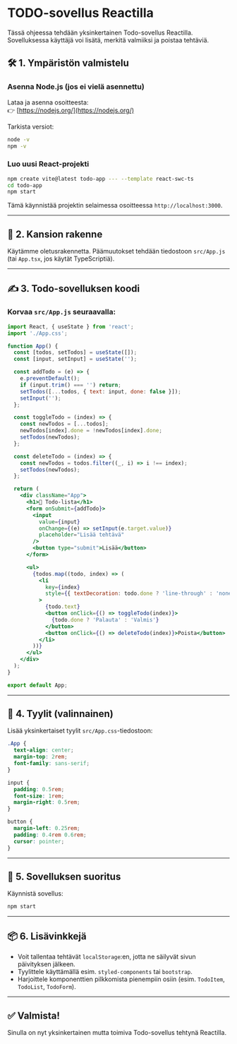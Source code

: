 # TODO-sovellus Reactilla

Tässä ohjeessa tehdään yksinkertainen Todo-sovellus Reactilla. Sovelluksessa käyttäjä voi lisätä, merkitä valmiiksi ja poistaa tehtäviä.

## 🛠️ 1. Ympäristön valmistelu

### Asenna Node.js (jos ei vielä asennettu)
Lataa ja asenna osoitteesta:  
👉 [https://nodejs.org/](https://nodejs.org/)

Tarkista versiot:

```bash
node -v
npm -v
```

### Luo uusi React-projekti

```bash
npm create vite@latest todo-app --- --template react-swc-ts
cd todo-app
npm start
```

Tämä käynnistää projektin selaimessa osoitteessa `http://localhost:3000`.

---

## 📁 2. Kansion rakenne

Käytämme oletusrakennetta. Päämuutokset tehdään tiedostoon `src/App.js` (tai `App.tsx`, jos käytät TypeScriptiä).

---

## ✍️ 3. Todo-sovelluksen koodi

### Korvaa `src/App.js` seuraavalla:

```jsx
import React, { useState } from 'react';
import './App.css';

function App() {
  const [todos, setTodos] = useState([]);
  const [input, setInput] = useState('');

  const addTodo = (e) => {
    e.preventDefault();
    if (input.trim() === '') return;
    setTodos([...todos, { text: input, done: false }]);
    setInput('');
  };

  const toggleTodo = (index) => {
    const newTodos = [...todos];
    newTodos[index].done = !newTodos[index].done;
    setTodos(newTodos);
  };

  const deleteTodo = (index) => {
    const newTodos = todos.filter((_, i) => i !== index);
    setTodos(newTodos);
  };

  return (
    <div className="App">
      <h1>📝 Todo-lista</h1>
      <form onSubmit={addTodo}>
        <input
          value={input}
          onChange={(e) => setInput(e.target.value)}
          placeholder="Lisää tehtävä"
        />
        <button type="submit">Lisää</button>
      </form>

      <ul>
        {todos.map((todo, index) => (
          <li
            key={index}
            style={{ textDecoration: todo.done ? 'line-through' : 'none' }}
          >
            {todo.text}
            <button onClick={() => toggleTodo(index)}>
              {todo.done ? 'Palauta' : 'Valmis'}
            </button>
            <button onClick={() => deleteTodo(index)}>Poista</button>
          </li>
        ))}
      </ul>
    </div>
  );
}

export default App;
```

---

## 🎨 4. Tyylit (valinnainen)

Lisää yksinkertaiset tyylit `src/App.css`-tiedostoon:

```css
.App {
  text-align: center;
  margin-top: 2rem;
  font-family: sans-serif;
}

input {
  padding: 0.5rem;
  font-size: 1rem;
  margin-right: 0.5rem;
}

button {
  margin-left: 0.25rem;
  padding: 0.4rem 0.6rem;
  cursor: pointer;
}
```

---

## 🚀 5. Sovelluksen suoritus

Käynnistä sovellus:

```bash
npm start
```

---

## 📦 6. Lisävinkkejä

- Voit tallentaa tehtävät `localStorage`:en, jotta ne säilyvät sivun päivityksen jälkeen.
- Tyylittele käyttämällä esim. `styled-components` tai `bootstrap`.
- Harjoittele komponenttien pilkkomista pienempiin osiin (esim. `TodoItem`, `TodoList`, `TodoForm`).

---

## ✅ Valmista!

Sinulla on nyt yksinkertainen mutta toimiva Todo-sovellus tehtynä Reactilla.
